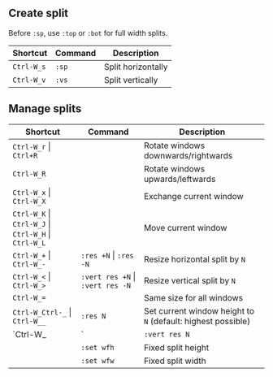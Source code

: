 ---
---

## Create split

Before `:sp`, use `:top` or `:bot` for full width splits.

| Shortcut | Command | Description |
| --- | --- | --- |
| `Ctrl-W_s` | `:sp` | Split horizontally |
| `Ctrl-W_v` | `:vs` | Split vertically |

## Manage splits

| Shortcut | Command | Description |
| --- | --- | --- |
| `Ctrl-W_r` \| `Ctrl+R` | | Rotate windows downwards/rightwards |
| `Ctrl-W_R` | | Rotate windows upwards/leftwards |
| `Ctrl-W_x` \| `Ctrl-W_X` | | Exchange current window |
| `Ctrl-W_K` \| `Ctrl-W_J` \| `Ctrl-W_H` \| `Ctrl-W_L` | | Move current window |
| `Ctrl-W_+` \| `Ctrl-W_-` | `:res +N` \| `:res -N` | Resize horizontal split by `N` |
| `Ctrl-W_<` \| `Ctrl-W_>` | `:vert res +N` \| `:vert res -N` | Resize vertical split by `N` |
| `Ctrl-W_=` | | Same size for all windows |
|  `Ctrl-W_Ctrl-_` \| `Ctrl-W__` | `:res N` | Set current window height to `N` (default: highest possible) |
| `Ctrl-W_|` | `:vert res N` | Set current window width to `N` (default: widest possible) |
| | `:set wfh` | Fixed split height |
| | `:set wfw` | Fixed split width |
